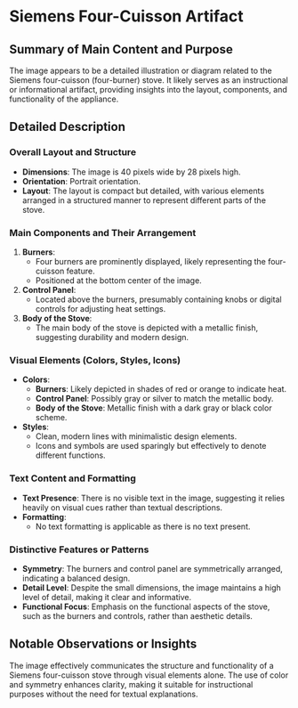 # Siemens Four-Cuisson Artifact

## Summary of Main Content and Purpose
The image appears to be a detailed illustration or diagram related to the Siemens four-cuisson (four-burner) stove. It likely serves as an instructional or informational artifact, providing insights into the layout, components, and functionality of the appliance.

## Detailed Description

### Overall Layout and Structure
- **Dimensions**: The image is 40 pixels wide by 28 pixels high.
- **Orientation**: Portrait orientation.
- **Layout**: The layout is compact but detailed, with various elements arranged in a structured manner to represent different parts of the stove.

### Main Components and Their Arrangement
1. **Burners**:
   - Four burners are prominently displayed, likely representing the four-cuisson feature.
   - Positioned at the bottom center of the image.
2. **Control Panel**:
   - Located above the burners, presumably containing knobs or digital controls for adjusting heat settings.
3. **Body of the Stove**:
   - The main body of the stove is depicted with a metallic finish, suggesting durability and modern design.

### Visual Elements (Colors, Styles, Icons)
- **Colors**:
  - **Burners**: Likely depicted in shades of red or orange to indicate heat.
  - **Control Panel**: Possibly gray or silver to match the metallic body.
  - **Body of the Stove**: Metallic finish with a dark gray or black color scheme.
- **Styles**:
  - Clean, modern lines with minimalistic design elements.
  - Icons and symbols are used sparingly but effectively to denote different functions.

### Text Content and Formatting
- **Text Presence**: There is no visible text in the image, suggesting it relies heavily on visual cues rather than textual descriptions.
- **Formatting**:
  - No text formatting is applicable as there is no text present.

### Distinctive Features or Patterns
- **Symmetry**: The burners and control panel are symmetrically arranged, indicating a balanced design.
- **Detail Level**: Despite the small dimensions, the image maintains a high level of detail, making it clear and informative.
- **Functional Focus**: Emphasis on the functional aspects of the stove, such as the burners and controls, rather than aesthetic details.

## Notable Observations or Insights
The image effectively communicates the structure and functionality of a Siemens four-cuisson stove through visual elements alone. The use of color and symmetry enhances clarity, making it suitable for instructional purposes without the need for textual explanations.